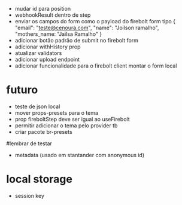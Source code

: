 * mudar id para position
*  webhookResult dentro de step
* enviar os campos do form como o payload do firebolt form tipo
{
  "email": "teste@cenoura.com",
  "name": "Joilson ramalho",
  "mothers_name: "Jailsa Ramalho"
}
* adicionar botão padrão de submit no firebolt form
* adicionar withHistory prop
* atualizar validators
* adicionar upload endpoint
* adicionar funcionalidade para o firebolt client montar o form local


# futuro
* teste de json local
* mover props-presets para o tema
* prop fireboltStep deve ser igual ao useFirebolt
* permitir adicionar o tema pelo provider tb
* criar pacote br-presets


#lembrar de testar
* metadata (usado em stantander com anonymous id)


# local storage
* session key



